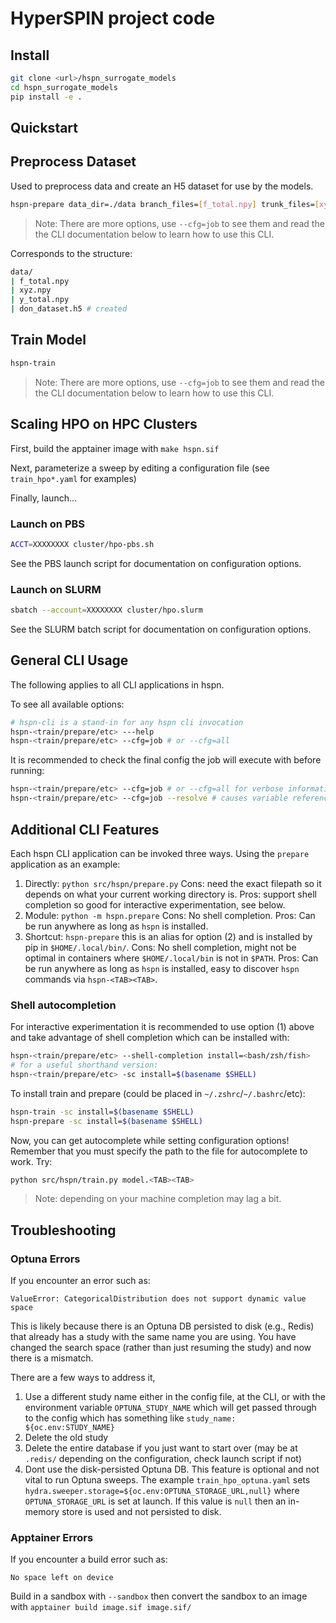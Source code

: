 # HyperSPIN project code

## Install

```sh
git clone <url>/hspn_surrogate_models
cd hspn_surrogate_models
pip install -e .
```

## Quickstart

## Preprocess Dataset

Used to preprocess data and create an H5 dataset for use by the models.

```sh
hspn-prepare data_dir=./data branch_files=[f_total.npy] trunk_files=[xyz.npy] output_files=[y_total.npy] output_path=./data/don_dataset.h5
```

> Note: There are more options, use `--cfg=job` to see them and read the the CLI documentation below to learn how to use this CLI.

Corresponds to the structure:

```sh
data/
| f_total.npy
| xyz.npy
| y_total.npy
| don_dataset.h5 # created
```

## Train Model

```sh
hspn-train
```

> Note: There are more options, use `--cfg=job` to see them and read the the CLI documentation below to learn how to use this CLI.

## Scaling HPO on HPC Clusters

First, build the apptainer image with `make hspn.sif`

Next, parameterize a sweep by editing a configuration file (see `train_hpo*.yaml` for examples)

Finally, launch...

### Launch on PBS

```sh
ACCT=XXXXXXXX cluster/hpo-pbs.sh
```

See the PBS launch script for documentation on configuration options.

### Launch on SLURM

```sh
sbatch --account=XXXXXXXX cluster/hpo.slurm
```

See the SLURM batch script for documentation on configuration options.

## General CLI Usage

The following applies to all CLI applications in hspn.

To see all available options:

```sh
# hspn-cli is a stand-in for any hspn cli invocation
hspn-<train/prepare/etc> ---help
hspn-<train/prepare/etc> --cfg=job # or --cfg=all
```

It is recommended to check the final config the job will execute with before running:

```sh
hspn-<train/prepare/etc> --cfg=job # or --cfg=all for verbose information
hspn-<train/prepare/etc> --cfg=job --resolve # causes variable references in the config to be resolved (resolving is always done at runtime, so this shows the final resolved config the job will use)
```

## Additional CLI Features

Each hspn CLI application can be invoked three ways. Using the `prepare` application as an example:

1. Directly: `python src/hspn/prepare.py` Cons: need the exact filepath so it depends on what your current working directory is. Pros: support shell completion so good for interactive experimentation, see below.
2. Module: `python -m hspn.prepare` Cons: No shell completion. Pros: Can be run anywhere as long as `hspn` is installed.
3. Shortcut: `hspn-prepare` this is an alias for option (2) and is installed by pip in `$HOME/.local/bin/`. Cons: No shell completion, might not be optimal in containers where `$HOME/.local/bin` is not in `$PATH`. Pros: Can be run anywhere as long as `hspn` is installed, easy to discover `hspn` commands via `hspn-<TAB><TAB>`.

### Shell autocompletion

For interactive experimentation it is recommended to use option (1) above and take advantage of shell completion which can be installed with:

```sh
hspn-<train/prepare/etc> --shell-completion install=<bash/zsh/fish>
# for a useful shorthand version:
hspn-<train/prepare/etc> -sc install=$(basename $SHELL)
```

To install train and prepare (could be placed in `~/.zshrc`/`~/.bashrc`/etc):

```sh
hspn-train -sc install=$(basename $SHELL)
hspn-prepare -sc install=$(basename $SHELL)
```

Now, you can get autocomplete while setting configuration options! Remember that you must specify the path to the file for autocomplete to work. Try:

```sh
python src/hspn/train.py model.<TAB><TAB>
```

> Note: depending on your machine completion may lag a bit.

## Troubleshooting

### Optuna Errors

If you encounter an error such as:

```
ValueError: CategoricalDistribution does not support dynamic value space
```

This is likely because there is an Optuna DB persisted to disk (e.g., Redis) that already has a study with the same name you are using. You have changed the search space (rather than just resuming the study) and now there is a mismatch.

There are a few ways to address it,

1. Use a different study name either in the config file, at the CLI, or with the environment variable `OPTUNA_STUDY_NAME` which will get passed through to the config which has something like `study_name: ${oc.env:STUDY_NAME}`
2. Delete the old study
3. Delete the entire database if you just want to start over (may be at `.redis/` depending on the configuration, check launch script if not)
4. Dont use the disk-persisted Optuna DB. This feature is optional and not vital to run Optuna sweeps. The example `train_hpo_optuna.yaml` sets `hydra.sweeper.storage=${oc.env:OPTUNA_STORAGE_URL,null}` where `OPTUNA_STORAGE_URL` is set at launch. If this value is `null` then an in-memory store is used and not persisted to disk.

### Apptainer Errors

If you encounter a build error such as:

```
No space left on device
```

Build in a sandbox with `--sandbox` then convert the sandbox to an image with `apptainer build image.sif image.sif/`
